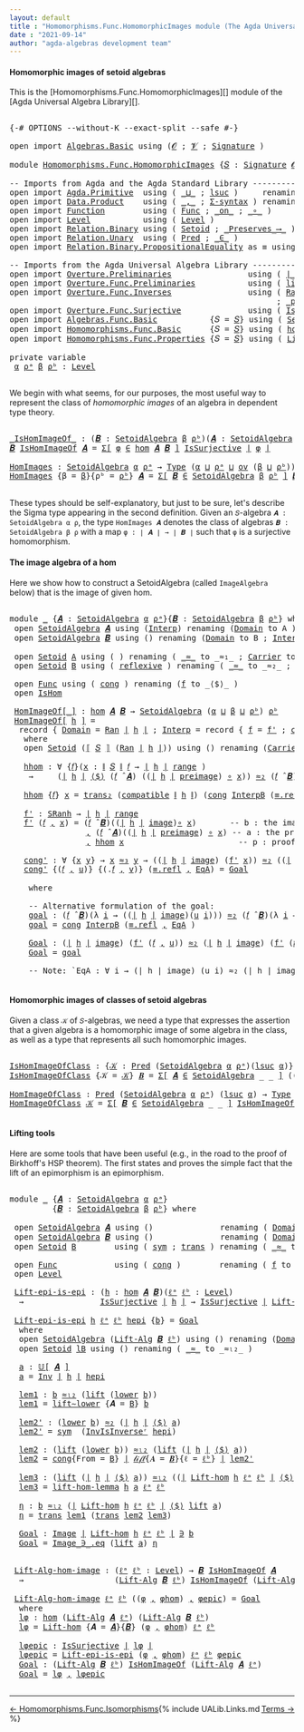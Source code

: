 ```yaml
---
layout: default
title : "Homomorphisms.Func.HomomorphicImages module (The Agda Universal Algebra Library)"
date : "2021-09-14"
author: "agda-algebras development team"
---
```


#### <a id="homomorphic-images-of-setoid-algebras">Homomorphic images of setoid algebras</a>

This is the [Homomorphisms.Func.HomomorphicImages][] module of the [Agda Universal Algebra Library][].

<pre class="Agda">

<a id="390" class="Symbol">{-#</a> <a id="394" class="Keyword">OPTIONS</a> <a id="402" class="Pragma">--without-K</a> <a id="414" class="Pragma">--exact-split</a> <a id="428" class="Pragma">--safe</a> <a id="435" class="Symbol">#-}</a>

<a id="440" class="Keyword">open</a> <a id="445" class="Keyword">import</a> <a id="452" href="Algebras.Basic.html" class="Module">Algebras.Basic</a> <a id="467" class="Keyword">using</a> <a id="473" class="Symbol">(</a><a id="474" href="Algebras.Basic.html#1130" class="Generalizable">𝓞</a> <a id="476" class="Symbol">;</a> <a id="478" href="Algebras.Basic.html#1132" class="Generalizable">𝓥</a> <a id="480" class="Symbol">;</a> <a id="482" href="Algebras.Basic.html#3858" class="Function">Signature</a> <a id="492" class="Symbol">)</a>

<a id="495" class="Keyword">module</a> <a id="502" href="Homomorphisms.Func.HomomorphicImages.html" class="Module">Homomorphisms.Func.HomomorphicImages</a> <a id="539" class="Symbol">{</a><a id="540" href="Homomorphisms.Func.HomomorphicImages.html#540" class="Bound">𝑆</a> <a id="542" class="Symbol">:</a> <a id="544" href="Algebras.Basic.html#3858" class="Function">Signature</a> <a id="554" href="Algebras.Basic.html#1130" class="Generalizable">𝓞</a> <a id="556" href="Algebras.Basic.html#1132" class="Generalizable">𝓥</a><a id="557" class="Symbol">}</a> <a id="559" class="Keyword">where</a>

<a id="566" class="Comment">-- Imports from Agda and the Agda Standard Library ------------------------------------------</a>
<a id="660" class="Keyword">open</a> <a id="665" class="Keyword">import</a> <a id="672" href="Agda.Primitive.html" class="Module">Agda.Primitive</a>  <a id="688" class="Keyword">using</a> <a id="694" class="Symbol">(</a> <a id="696" href="Agda.Primitive.html#810" class="Primitive Operator">_⊔_</a> <a id="700" class="Symbol">;</a> <a id="702" href="Agda.Primitive.html#780" class="Primitive">lsuc</a> <a id="707" class="Symbol">)</a>     <a id="713" class="Keyword">renaming</a> <a id="722" class="Symbol">(</a> <a id="724" href="Agda.Primitive.html#326" class="Primitive">Set</a> <a id="728" class="Symbol">to</a> <a id="731" class="Primitive">Type</a> <a id="736" class="Symbol">)</a>
<a id="738" class="Keyword">open</a> <a id="743" class="Keyword">import</a> <a id="750" href="Data.Product.html" class="Module">Data.Product</a>    <a id="766" class="Keyword">using</a> <a id="772" class="Symbol">(</a> <a id="774" href="Agda.Builtin.Sigma.html#236" class="InductiveConstructor Operator">_,_</a> <a id="778" class="Symbol">;</a> <a id="780" href="Data.Product.html#916" class="Function">Σ-syntax</a> <a id="789" class="Symbol">)</a> <a id="791" class="Keyword">renaming</a> <a id="800" class="Symbol">(</a> <a id="802" href="Data.Product.html#1167" class="Function Operator">_×_</a> <a id="806" class="Symbol">to</a> <a id="809" class="Function Operator">_∧_</a> <a id="813" class="Symbol">;</a> <a id="815" href="Agda.Builtin.Sigma.html#252" class="Field">proj₁</a> <a id="821" class="Symbol">to</a> <a id="824" class="Field">fst</a> <a id="828" class="Symbol">;</a> <a id="830" href="Agda.Builtin.Sigma.html#264" class="Field">proj₂</a> <a id="836" class="Symbol">to</a> <a id="839" class="Field">snd</a> <a id="843" class="Symbol">)</a>
<a id="845" class="Keyword">open</a> <a id="850" class="Keyword">import</a> <a id="857" href="Function.html" class="Module">Function</a>        <a id="873" class="Keyword">using</a> <a id="879" class="Symbol">(</a> <a id="881" href="Function.Bundles.html#1868" class="Record">Func</a> <a id="886" class="Symbol">;</a> <a id="888" href="Function.Base.html#6285" class="Function Operator">_on_</a> <a id="893" class="Symbol">;</a> <a id="895" href="Function.Base.html#1031" class="Function Operator">_∘_</a> <a id="899" class="Symbol">)</a>
<a id="901" class="Keyword">open</a> <a id="906" class="Keyword">import</a> <a id="913" href="Level.html" class="Module">Level</a>           <a id="929" class="Keyword">using</a> <a id="935" class="Symbol">(</a> <a id="937" href="Agda.Primitive.html#597" class="Postulate">Level</a> <a id="943" class="Symbol">)</a>
<a id="945" class="Keyword">open</a> <a id="950" class="Keyword">import</a> <a id="957" href="Relation.Binary.html" class="Module">Relation.Binary</a> <a id="973" class="Keyword">using</a> <a id="979" class="Symbol">(</a> <a id="981" href="Relation.Binary.Bundles.html#1009" class="Record">Setoid</a> <a id="988" class="Symbol">;</a> <a id="990" href="Relation.Binary.Core.html#1563" class="Function Operator">_Preserves_⟶_</a> <a id="1004" class="Symbol">)</a>
<a id="1006" class="Keyword">open</a> <a id="1011" class="Keyword">import</a> <a id="1018" href="Relation.Unary.html" class="Module">Relation.Unary</a>  <a id="1034" class="Keyword">using</a> <a id="1040" class="Symbol">(</a> <a id="1042" href="Relation.Unary.html#1101" class="Function">Pred</a> <a id="1047" class="Symbol">;</a> <a id="1049" href="Relation.Unary.html#1523" class="Function Operator">_∈_</a> <a id="1053" class="Symbol">)</a>
<a id="1055" class="Keyword">open</a> <a id="1060" class="Keyword">import</a> <a id="1067" href="Relation.Binary.PropositionalEquality.html" class="Module">Relation.Binary.PropositionalEquality</a> <a id="1105" class="Symbol">as</a> <a id="1108" class="Module">≡</a> <a id="1110" class="Keyword">using</a> <a id="1116" class="Symbol">()</a>

<a id="1120" class="Comment">-- Imports from the Agda Universal Algebra Library ---------------------------------------------</a>
<a id="1217" class="Keyword">open</a> <a id="1222" class="Keyword">import</a> <a id="1229" href="Overture.Preliminaries.html" class="Module">Overture.Preliminaries</a>                <a id="1267" class="Keyword">using</a> <a id="1273" class="Symbol">(</a> <a id="1275" href="Overture.Preliminaries.html#4383" class="Function Operator">∣_∣</a> <a id="1279" class="Symbol">;</a> <a id="1281" href="Overture.Preliminaries.html#4421" class="Function Operator">∥_∥</a> <a id="1285" class="Symbol">;</a> <a id="1287" href="Overture.Preliminaries.html#10459" class="Function">transport</a> <a id="1297" class="Symbol">)</a>
<a id="1299" class="Keyword">open</a> <a id="1304" class="Keyword">import</a> <a id="1311" href="Overture.Func.Preliminaries.html" class="Module">Overture.Func.Preliminaries</a>           <a id="1349" class="Keyword">using</a> <a id="1355" class="Symbol">(</a> <a id="1357" href="Overture.Func.Preliminaries.html#1517" class="Function">lift∼lower</a> <a id="1368" class="Symbol">)</a>
<a id="1370" class="Keyword">open</a> <a id="1375" class="Keyword">import</a> <a id="1382" href="Overture.Func.Inverses.html" class="Module">Overture.Func.Inverses</a>                <a id="1420" class="Keyword">using</a> <a id="1426" class="Symbol">(</a> <a id="1428" href="Overture.Func.Inverses.html#2688" class="Function">Ran</a> <a id="1432" class="Symbol">;</a> <a id="1434" href="Overture.Func.Inverses.html#2321" class="Function Operator">_range</a> <a id="1441" class="Symbol">;</a> <a id="1443" href="Overture.Func.Inverses.html#2479" class="Function Operator">_preimage</a> <a id="1453" class="Symbol">;</a> <a id="1455" href="Overture.Func.Inverses.html#2410" class="Function Operator">_image</a> <a id="1462" class="Symbol">;</a> <a id="1464" href="Overture.Func.Inverses.html#4290" class="Function">Inv</a>
                                                        <a id="1524" class="Symbol">;</a> <a id="1526" href="Overture.Func.Inverses.html#3399" class="Function Operator">_preimage≈image</a> <a id="1542" class="Symbol">;</a> <a id="1544" href="Overture.Func.Inverses.html#5082" class="Function">InvIsInverseʳ</a> <a id="1558" class="Symbol">;</a> <a id="1560" href="Overture.Func.Inverses.html#1756" class="Datatype Operator">Image_∋_</a> <a id="1569" class="Symbol">)</a>
<a id="1571" class="Keyword">open</a> <a id="1576" class="Keyword">import</a> <a id="1583" href="Overture.Func.Surjective.html" class="Module">Overture.Func.Surjective</a>              <a id="1621" class="Keyword">using</a> <a id="1627" class="Symbol">(</a> <a id="1629" href="Overture.Func.Surjective.html#1783" class="Function">IsSurjective</a> <a id="1642" class="Symbol">)</a>
<a id="1644" class="Keyword">open</a> <a id="1649" class="Keyword">import</a> <a id="1656" href="Algebras.Func.Basic.html" class="Module">Algebras.Func.Basic</a>           <a id="1686" class="Symbol">{</a><a id="1687" class="Argument">𝑆</a> <a id="1689" class="Symbol">=</a> <a id="1691" href="Homomorphisms.Func.HomomorphicImages.html#540" class="Bound">𝑆</a><a id="1692" class="Symbol">}</a> <a id="1694" class="Keyword">using</a> <a id="1700" class="Symbol">(</a> <a id="1702" href="Algebras.Func.Basic.html#2875" class="Record">SetoidAlgebra</a> <a id="1716" class="Symbol">;</a> <a id="1718" href="Algebras.Func.Basic.html#1172" class="Function">ov</a> <a id="1721" class="Symbol">;</a> <a id="1723" href="Algebras.Func.Basic.html#4078" class="Function Operator">_̂_</a> <a id="1727" class="Symbol">;</a> <a id="1729" href="Algebras.Func.Basic.html#2141" class="Function Operator">⟦_⟧</a> <a id="1733" class="Symbol">;</a> <a id="1735" href="Algebras.Func.Basic.html#4318" class="Function">Lift-Alg</a> <a id="1744" class="Symbol">;</a> <a id="1746" href="Algebras.Func.Basic.html#3639" class="Function Operator">𝕌[_]</a> <a id="1751" class="Symbol">)</a>
<a id="1753" class="Keyword">open</a> <a id="1758" class="Keyword">import</a> <a id="1765" href="Homomorphisms.Func.Basic.html" class="Module">Homomorphisms.Func.Basic</a>      <a id="1795" class="Symbol">{</a><a id="1796" class="Argument">𝑆</a> <a id="1798" class="Symbol">=</a> <a id="1800" href="Homomorphisms.Func.HomomorphicImages.html#540" class="Bound">𝑆</a><a id="1801" class="Symbol">}</a> <a id="1803" class="Keyword">using</a> <a id="1809" class="Symbol">(</a> <a id="1811" href="Homomorphisms.Func.Basic.html#2125" class="Function">hom</a> <a id="1815" class="Symbol">;</a> <a id="1817" href="Homomorphisms.Func.Basic.html#1999" class="Record">IsHom</a> <a id="1823" class="Symbol">)</a>
<a id="1825" class="Keyword">open</a> <a id="1830" class="Keyword">import</a> <a id="1837" href="Homomorphisms.Func.Properties.html" class="Module">Homomorphisms.Func.Properties</a> <a id="1867" class="Symbol">{</a><a id="1868" class="Argument">𝑆</a> <a id="1870" class="Symbol">=</a> <a id="1872" href="Homomorphisms.Func.HomomorphicImages.html#540" class="Bound">𝑆</a><a id="1873" class="Symbol">}</a> <a id="1875" class="Keyword">using</a> <a id="1881" class="Symbol">(</a> <a id="1883" href="Homomorphisms.Func.Properties.html#4376" class="Function">Lift-hom</a> <a id="1892" class="Symbol">;</a> <a id="1894" href="Homomorphisms.Func.Properties.html#2082" class="Function">𝓁𝒾𝒻𝓉</a> <a id="1899" class="Symbol">;</a> <a id="1901" href="Homomorphisms.Func.Properties.html#4910" class="Function">lift-hom-lemma</a> <a id="1916" class="Symbol">)</a>

<a id="1919" class="Keyword">private</a> <a id="1927" class="Keyword">variable</a>
 <a id="1937" href="Homomorphisms.Func.HomomorphicImages.html#1937" class="Generalizable">α</a> <a id="1939" href="Homomorphisms.Func.HomomorphicImages.html#1939" class="Generalizable">ρᵃ</a> <a id="1942" href="Homomorphisms.Func.HomomorphicImages.html#1942" class="Generalizable">β</a> <a id="1944" href="Homomorphisms.Func.HomomorphicImages.html#1944" class="Generalizable">ρᵇ</a> <a id="1947" class="Symbol">:</a> <a id="1949" href="Agda.Primitive.html#597" class="Postulate">Level</a>

</pre>

We begin with what seems, for our purposes, the most useful way to represent the class of *homomorphic images* of an algebra in dependent type theory.

<pre class="Agda">

<a id="_IsHomImageOf_"></a><a id="2134" href="Homomorphisms.Func.HomomorphicImages.html#2134" class="Function Operator">_IsHomImageOf_</a> <a id="2149" class="Symbol">:</a> <a id="2151" class="Symbol">(</a><a id="2152" href="Homomorphisms.Func.HomomorphicImages.html#2152" class="Bound">𝑩</a> <a id="2154" class="Symbol">:</a> <a id="2156" href="Algebras.Func.Basic.html#2875" class="Record">SetoidAlgebra</a> <a id="2170" href="Homomorphisms.Func.HomomorphicImages.html#1942" class="Generalizable">β</a> <a id="2172" href="Homomorphisms.Func.HomomorphicImages.html#1944" class="Generalizable">ρᵇ</a><a id="2174" class="Symbol">)(</a><a id="2176" href="Homomorphisms.Func.HomomorphicImages.html#2176" class="Bound">𝑨</a> <a id="2178" class="Symbol">:</a> <a id="2180" href="Algebras.Func.Basic.html#2875" class="Record">SetoidAlgebra</a> <a id="2194" href="Homomorphisms.Func.HomomorphicImages.html#1937" class="Generalizable">α</a> <a id="2196" href="Homomorphisms.Func.HomomorphicImages.html#1939" class="Generalizable">ρᵃ</a><a id="2198" class="Symbol">)</a> <a id="2200" class="Symbol">→</a> <a id="2202" href="Homomorphisms.Func.HomomorphicImages.html#731" class="Primitive">Type</a> <a id="2207" class="Symbol">(</a><a id="2208" href="Homomorphisms.Func.HomomorphicImages.html#554" class="Bound">𝓞</a> <a id="2210" href="Agda.Primitive.html#810" class="Primitive Operator">⊔</a> <a id="2212" href="Homomorphisms.Func.HomomorphicImages.html#556" class="Bound">𝓥</a> <a id="2214" href="Agda.Primitive.html#810" class="Primitive Operator">⊔</a> <a id="2216" href="Homomorphisms.Func.HomomorphicImages.html#1937" class="Generalizable">α</a> <a id="2218" href="Agda.Primitive.html#810" class="Primitive Operator">⊔</a> <a id="2220" href="Homomorphisms.Func.HomomorphicImages.html#1942" class="Generalizable">β</a> <a id="2222" href="Agda.Primitive.html#810" class="Primitive Operator">⊔</a> <a id="2224" href="Homomorphisms.Func.HomomorphicImages.html#1939" class="Generalizable">ρᵃ</a> <a id="2227" href="Agda.Primitive.html#810" class="Primitive Operator">⊔</a> <a id="2229" href="Homomorphisms.Func.HomomorphicImages.html#1944" class="Generalizable">ρᵇ</a><a id="2231" class="Symbol">)</a>
<a id="2233" href="Homomorphisms.Func.HomomorphicImages.html#2233" class="Bound">𝑩</a> <a id="2235" href="Homomorphisms.Func.HomomorphicImages.html#2134" class="Function Operator">IsHomImageOf</a> <a id="2248" href="Homomorphisms.Func.HomomorphicImages.html#2248" class="Bound">𝑨</a> <a id="2250" class="Symbol">=</a> <a id="2252" href="Data.Product.html#916" class="Function">Σ[</a> <a id="2255" href="Homomorphisms.Func.HomomorphicImages.html#2255" class="Bound">φ</a> <a id="2257" href="Data.Product.html#916" class="Function">∈</a> <a id="2259" href="Homomorphisms.Func.Basic.html#2125" class="Function">hom</a> <a id="2263" href="Homomorphisms.Func.HomomorphicImages.html#2248" class="Bound">𝑨</a> <a id="2265" href="Homomorphisms.Func.HomomorphicImages.html#2233" class="Bound">𝑩</a> <a id="2267" href="Data.Product.html#916" class="Function">]</a> <a id="2269" href="Overture.Func.Surjective.html#1783" class="Function">IsSurjective</a> <a id="2282" href="Overture.Preliminaries.html#4383" class="Function Operator">∣</a> <a id="2284" href="Homomorphisms.Func.HomomorphicImages.html#2255" class="Bound">φ</a> <a id="2286" href="Overture.Preliminaries.html#4383" class="Function Operator">∣</a>

<a id="HomImages"></a><a id="2289" href="Homomorphisms.Func.HomomorphicImages.html#2289" class="Function">HomImages</a> <a id="2299" class="Symbol">:</a> <a id="2301" href="Algebras.Func.Basic.html#2875" class="Record">SetoidAlgebra</a> <a id="2315" href="Homomorphisms.Func.HomomorphicImages.html#1937" class="Generalizable">α</a> <a id="2317" href="Homomorphisms.Func.HomomorphicImages.html#1939" class="Generalizable">ρᵃ</a> <a id="2320" class="Symbol">→</a> <a id="2322" href="Homomorphisms.Func.HomomorphicImages.html#731" class="Primitive">Type</a> <a id="2327" class="Symbol">(</a><a id="2328" href="Homomorphisms.Func.HomomorphicImages.html#1937" class="Generalizable">α</a> <a id="2330" href="Agda.Primitive.html#810" class="Primitive Operator">⊔</a> <a id="2332" href="Homomorphisms.Func.HomomorphicImages.html#1939" class="Generalizable">ρᵃ</a> <a id="2335" href="Agda.Primitive.html#810" class="Primitive Operator">⊔</a> <a id="2337" href="Algebras.Func.Basic.html#1172" class="Function">ov</a> <a id="2340" class="Symbol">(</a><a id="2341" href="Homomorphisms.Func.HomomorphicImages.html#1942" class="Generalizable">β</a> <a id="2343" href="Agda.Primitive.html#810" class="Primitive Operator">⊔</a> <a id="2345" href="Homomorphisms.Func.HomomorphicImages.html#1944" class="Generalizable">ρᵇ</a><a id="2347" class="Symbol">))</a>
<a id="2350" href="Homomorphisms.Func.HomomorphicImages.html#2289" class="Function">HomImages</a> <a id="2360" class="Symbol">{</a><a id="2361" class="Argument">β</a> <a id="2363" class="Symbol">=</a> <a id="2365" href="Homomorphisms.Func.HomomorphicImages.html#2365" class="Bound">β</a><a id="2366" class="Symbol">}{</a><a id="2368" class="Argument">ρᵇ</a> <a id="2371" class="Symbol">=</a> <a id="2373" href="Homomorphisms.Func.HomomorphicImages.html#2373" class="Bound">ρᵇ</a><a id="2375" class="Symbol">}</a> <a id="2377" href="Homomorphisms.Func.HomomorphicImages.html#2377" class="Bound">𝑨</a> <a id="2379" class="Symbol">=</a> <a id="2381" href="Data.Product.html#916" class="Function">Σ[</a> <a id="2384" href="Homomorphisms.Func.HomomorphicImages.html#2384" class="Bound">𝑩</a> <a id="2386" href="Data.Product.html#916" class="Function">∈</a> <a id="2388" href="Algebras.Func.Basic.html#2875" class="Record">SetoidAlgebra</a> <a id="2402" href="Homomorphisms.Func.HomomorphicImages.html#2365" class="Bound">β</a> <a id="2404" href="Homomorphisms.Func.HomomorphicImages.html#2373" class="Bound">ρᵇ</a> <a id="2407" href="Data.Product.html#916" class="Function">]</a> <a id="2409" href="Homomorphisms.Func.HomomorphicImages.html#2384" class="Bound">𝑩</a> <a id="2411" href="Homomorphisms.Func.HomomorphicImages.html#2134" class="Function Operator">IsHomImageOf</a> <a id="2424" href="Homomorphisms.Func.HomomorphicImages.html#2377" class="Bound">𝑨</a>

</pre>

These types should be self-explanatory, but just to be sure, let's describe the Sigma type appearing in the second definition. Given an `𝑆`-algebra `𝑨 : SetoidAlgebra α ρ`, the type `HomImages 𝑨` denotes the class of algebras `𝑩 : SetoidAlgebra β ρ` with a map `φ : ∣ 𝑨 ∣ → ∣ 𝑩 ∣` such that `φ` is a surjective homomorphism.

#### <a id="constructing an algebra from the image of a hom">The image algebra of a hom</a>

Here we show how to construct a SetoidAlgebra (called `ImageAlgebra` below) that is the image of given hom.

<pre class="Agda">

<a id="2981" class="Keyword">module</a> <a id="2988" href="Homomorphisms.Func.HomomorphicImages.html#2988" class="Module">_</a> <a id="2990" class="Symbol">{</a><a id="2991" href="Homomorphisms.Func.HomomorphicImages.html#2991" class="Bound">𝑨</a> <a id="2993" class="Symbol">:</a> <a id="2995" href="Algebras.Func.Basic.html#2875" class="Record">SetoidAlgebra</a> <a id="3009" href="Homomorphisms.Func.HomomorphicImages.html#1937" class="Generalizable">α</a> <a id="3011" href="Homomorphisms.Func.HomomorphicImages.html#1939" class="Generalizable">ρᵃ</a><a id="3013" class="Symbol">}{</a><a id="3015" href="Homomorphisms.Func.HomomorphicImages.html#3015" class="Bound">𝑩</a> <a id="3017" class="Symbol">:</a> <a id="3019" href="Algebras.Func.Basic.html#2875" class="Record">SetoidAlgebra</a> <a id="3033" href="Homomorphisms.Func.HomomorphicImages.html#1942" class="Generalizable">β</a> <a id="3035" href="Homomorphisms.Func.HomomorphicImages.html#1944" class="Generalizable">ρᵇ</a><a id="3037" class="Symbol">}</a> <a id="3039" class="Keyword">where</a>
 <a id="3046" class="Keyword">open</a> <a id="3051" href="Algebras.Func.Basic.html#2875" class="Module">SetoidAlgebra</a> <a id="3065" href="Homomorphisms.Func.HomomorphicImages.html#2991" class="Bound">𝑨</a> <a id="3067" class="Keyword">using</a> <a id="3073" class="Symbol">(</a><a id="3074" href="Algebras.Func.Basic.html#2960" class="Field">Interp</a><a id="3080" class="Symbol">)</a> <a id="3082" class="Keyword">renaming</a> <a id="3091" class="Symbol">(</a><a id="3092" href="Algebras.Func.Basic.html#2938" class="Field">Domain</a> <a id="3099" class="Symbol">to</a> <a id="3102" class="Field">A</a> <a id="3104" class="Symbol">)</a>
 <a id="3107" class="Keyword">open</a> <a id="3112" href="Algebras.Func.Basic.html#2875" class="Module">SetoidAlgebra</a> <a id="3126" href="Homomorphisms.Func.HomomorphicImages.html#3015" class="Bound">𝑩</a> <a id="3128" class="Keyword">using</a> <a id="3134" class="Symbol">()</a> <a id="3137" class="Keyword">renaming</a> <a id="3146" class="Symbol">(</a><a id="3147" href="Algebras.Func.Basic.html#2938" class="Field">Domain</a> <a id="3154" class="Symbol">to</a> <a id="3157" class="Field">B</a> <a id="3159" class="Symbol">;</a> <a id="3161" href="Algebras.Func.Basic.html#2960" class="Field">Interp</a> <a id="3168" class="Symbol">to</a> <a id="3171" class="Field">InterpB</a> <a id="3179" class="Symbol">)</a>

 <a id="3183" class="Keyword">open</a> <a id="3188" href="Relation.Binary.Bundles.html#1009" class="Module">Setoid</a> <a id="3195" href="Homomorphisms.Func.HomomorphicImages.html#3102" class="Function">A</a> <a id="3197" class="Keyword">using</a> <a id="3203" class="Symbol">(</a> <a id="3205" class="Symbol">)</a> <a id="3207" class="Keyword">renaming</a> <a id="3216" class="Symbol">(</a> <a id="3218" href="Relation.Binary.Bundles.html#1098" class="Field Operator">_≈_</a> <a id="3222" class="Symbol">to</a> <a id="3225" class="Field Operator">_≈₁_</a> <a id="3230" class="Symbol">;</a> <a id="3232" href="Relation.Binary.Bundles.html#1072" class="Field">Carrier</a> <a id="3240" class="Symbol">to</a> <a id="3243" class="Field">∣A∣</a><a id="3246" class="Symbol">)</a>
 <a id="3249" class="Keyword">open</a> <a id="3254" href="Relation.Binary.Bundles.html#1009" class="Module">Setoid</a> <a id="3261" href="Homomorphisms.Func.HomomorphicImages.html#3157" class="Field">B</a> <a id="3263" class="Keyword">using</a> <a id="3269" class="Symbol">(</a> <a id="3271" href="Relation.Binary.Structures.html#1646" class="Function">reflexive</a> <a id="3281" class="Symbol">)</a> <a id="3283" class="Keyword">renaming</a> <a id="3292" class="Symbol">(</a> <a id="3294" href="Relation.Binary.Bundles.html#1098" class="Field Operator">_≈_</a> <a id="3298" class="Symbol">to</a> <a id="3301" class="Field Operator">_≈₂_</a> <a id="3306" class="Symbol">;</a> <a id="3308" href="Relation.Binary.Structures.html#1568" class="Function">refl</a> <a id="3313" class="Symbol">to</a> <a id="3316" class="Function">refl₂</a> <a id="3322" class="Symbol">;</a> <a id="3324" href="Relation.Binary.Structures.html#1594" class="Function">sym</a> <a id="3328" class="Symbol">to</a> <a id="3331" class="Function">sym₂</a> <a id="3336" class="Symbol">;</a> <a id="3338" href="Relation.Binary.Structures.html#1620" class="Function">trans</a> <a id="3344" class="Symbol">to</a> <a id="3347" class="Function">trans₂</a> <a id="3354" class="Symbol">;</a> <a id="3356" href="Relation.Binary.Bundles.html#1072" class="Field">Carrier</a> <a id="3364" class="Symbol">to</a> <a id="3367" class="Field">∣B∣</a><a id="3370" class="Symbol">)</a>

 <a id="3374" class="Keyword">open</a> <a id="3379" href="Function.Bundles.html#1868" class="Module">Func</a> <a id="3384" class="Keyword">using</a> <a id="3390" class="Symbol">(</a> <a id="3392" href="Function.Bundles.html#1938" class="Field">cong</a> <a id="3397" class="Symbol">)</a> <a id="3399" class="Keyword">renaming</a> <a id="3408" class="Symbol">(</a><a id="3409" href="Function.Bundles.html#1919" class="Field">f</a> <a id="3411" class="Symbol">to</a> <a id="3414" class="Field">_⟨$⟩_</a> <a id="3420" class="Symbol">)</a>
 <a id="3423" class="Keyword">open</a> <a id="3428" href="Homomorphisms.Func.Basic.html#1999" class="Module">IsHom</a>

 <a id="3436" href="Homomorphisms.Func.HomomorphicImages.html#3436" class="Function Operator">HomImageOf[_]</a> <a id="3450" class="Symbol">:</a> <a id="3452" href="Homomorphisms.Func.Basic.html#2125" class="Function">hom</a> <a id="3456" href="Homomorphisms.Func.HomomorphicImages.html#2991" class="Bound">𝑨</a> <a id="3458" href="Homomorphisms.Func.HomomorphicImages.html#3015" class="Bound">𝑩</a> <a id="3460" class="Symbol">→</a> <a id="3462" href="Algebras.Func.Basic.html#2875" class="Record">SetoidAlgebra</a> <a id="3476" class="Symbol">(</a><a id="3477" href="Homomorphisms.Func.HomomorphicImages.html#3009" class="Bound">α</a> <a id="3479" href="Agda.Primitive.html#810" class="Primitive Operator">⊔</a> <a id="3481" href="Homomorphisms.Func.HomomorphicImages.html#3033" class="Bound">β</a> <a id="3483" href="Agda.Primitive.html#810" class="Primitive Operator">⊔</a> <a id="3485" href="Homomorphisms.Func.HomomorphicImages.html#3035" class="Bound">ρᵇ</a><a id="3487" class="Symbol">)</a> <a id="3489" href="Homomorphisms.Func.HomomorphicImages.html#3035" class="Bound">ρᵇ</a>
 <a id="3493" href="Homomorphisms.Func.HomomorphicImages.html#3436" class="Function Operator">HomImageOf[</a> <a id="3505" href="Homomorphisms.Func.HomomorphicImages.html#3505" class="Bound">h</a> <a id="3507" href="Homomorphisms.Func.HomomorphicImages.html#3436" class="Function Operator">]</a> <a id="3509" class="Symbol">=</a>
  <a id="3513" class="Keyword">record</a> <a id="3520" class="Symbol">{</a> <a id="3522" href="Algebras.Func.Basic.html#2938" class="Field">Domain</a> <a id="3529" class="Symbol">=</a> <a id="3531" href="Overture.Func.Inverses.html#2688" class="Function">Ran</a> <a id="3535" href="Overture.Preliminaries.html#4383" class="Function Operator">∣</a> <a id="3537" href="Homomorphisms.Func.HomomorphicImages.html#3505" class="Bound">h</a> <a id="3539" href="Overture.Preliminaries.html#4383" class="Function Operator">∣</a> <a id="3541" class="Symbol">;</a> <a id="3543" href="Algebras.Func.Basic.html#2960" class="Field">Interp</a> <a id="3550" class="Symbol">=</a> <a id="3552" class="Keyword">record</a> <a id="3559" class="Symbol">{</a> <a id="3561" href="Function.Bundles.html#1919" class="Field">f</a> <a id="3563" class="Symbol">=</a> <a id="3565" href="Homomorphisms.Func.HomomorphicImages.html#3928" class="Function">f&#39;</a> <a id="3568" class="Symbol">;</a> <a id="3570" href="Function.Bundles.html#1938" class="Field">cong</a> <a id="3575" class="Symbol">=</a> <a id="3577" href="Homomorphisms.Func.HomomorphicImages.html#4191" class="Function">cong&#39;</a> <a id="3583" class="Symbol">}</a> <a id="3585" class="Symbol">}</a>
   <a id="3590" class="Keyword">where</a>
   <a id="3599" class="Keyword">open</a> <a id="3604" href="Relation.Binary.Bundles.html#1009" class="Module">Setoid</a> <a id="3611" class="Symbol">(</a><a id="3612" href="Algebras.Func.Basic.html#2141" class="Function Operator">⟦</a> <a id="3614" href="Homomorphisms.Func.HomomorphicImages.html#540" class="Bound">𝑆</a> <a id="3616" href="Algebras.Func.Basic.html#2141" class="Function Operator">⟧</a> <a id="3618" class="Symbol">(</a><a id="3619" href="Overture.Func.Inverses.html#2688" class="Function">Ran</a> <a id="3623" href="Overture.Preliminaries.html#4383" class="Function Operator">∣</a> <a id="3625" href="Homomorphisms.Func.HomomorphicImages.html#3505" class="Bound">h</a> <a id="3627" href="Overture.Preliminaries.html#4383" class="Function Operator">∣</a><a id="3628" class="Symbol">))</a> <a id="3631" class="Keyword">using</a> <a id="3637" class="Symbol">()</a> <a id="3640" class="Keyword">renaming</a> <a id="3649" class="Symbol">(</a><a id="3650" href="Relation.Binary.Bundles.html#1072" class="Field">Carrier</a> <a id="3658" class="Symbol">to</a> <a id="3661" class="Field">SRanh</a> <a id="3667" class="Symbol">;</a> <a id="3669" href="Relation.Binary.Bundles.html#1098" class="Field Operator">_≈_</a> <a id="3673" class="Symbol">to</a> <a id="3676" class="Field Operator">_≈₃_</a> <a id="3681" class="Symbol">;</a> <a id="3683" href="Relation.Binary.Structures.html#1568" class="Function">refl</a> <a id="3688" class="Symbol">to</a> <a id="3691" class="Function">refl₃</a> <a id="3697" class="Symbol">)</a>

   <a id="3703" href="Homomorphisms.Func.HomomorphicImages.html#3703" class="Function">hhom</a> <a id="3708" class="Symbol">:</a> <a id="3710" class="Symbol">∀</a> <a id="3712" class="Symbol">{</a><a id="3713" href="Homomorphisms.Func.HomomorphicImages.html#3713" class="Bound">𝑓</a><a id="3714" class="Symbol">}(</a><a id="3716" href="Homomorphisms.Func.HomomorphicImages.html#3716" class="Bound">x</a> <a id="3718" class="Symbol">:</a> <a id="3720" href="Overture.Preliminaries.html#4421" class="Function Operator">∥</a> <a id="3722" href="Homomorphisms.Func.HomomorphicImages.html#540" class="Bound">𝑆</a> <a id="3724" href="Overture.Preliminaries.html#4421" class="Function Operator">∥</a> <a id="3726" href="Homomorphisms.Func.HomomorphicImages.html#3713" class="Bound">𝑓</a> <a id="3728" class="Symbol">→</a> <a id="3730" href="Overture.Preliminaries.html#4383" class="Function Operator">∣</a> <a id="3732" href="Homomorphisms.Func.HomomorphicImages.html#3505" class="Bound">h</a> <a id="3734" href="Overture.Preliminaries.html#4383" class="Function Operator">∣</a> <a id="3736" href="Overture.Func.Inverses.html#2321" class="Function Operator">range</a> <a id="3742" class="Symbol">)</a>
    <a id="3748" class="Symbol">→</a>     <a id="3754" class="Symbol">(</a><a id="3755" href="Overture.Preliminaries.html#4383" class="Function Operator">∣</a> <a id="3757" href="Homomorphisms.Func.HomomorphicImages.html#3505" class="Bound">h</a> <a id="3759" href="Overture.Preliminaries.html#4383" class="Function Operator">∣</a> <a id="3761" href="Homomorphisms.Func.HomomorphicImages.html#3414" class="Field Operator">⟨$⟩</a> <a id="3765" class="Symbol">(</a><a id="3766" href="Homomorphisms.Func.HomomorphicImages.html#3713" class="Bound">𝑓</a> <a id="3768" href="Algebras.Func.Basic.html#4078" class="Function Operator">̂</a> <a id="3770" href="Homomorphisms.Func.HomomorphicImages.html#2991" class="Bound">𝑨</a><a id="3771" class="Symbol">)</a> <a id="3773" class="Symbol">((</a><a id="3775" href="Overture.Preliminaries.html#4383" class="Function Operator">∣</a> <a id="3777" href="Homomorphisms.Func.HomomorphicImages.html#3505" class="Bound">h</a> <a id="3779" href="Overture.Preliminaries.html#4383" class="Function Operator">∣</a> <a id="3781" href="Overture.Func.Inverses.html#2479" class="Function Operator">preimage</a><a id="3789" class="Symbol">)</a> <a id="3791" href="Function.Base.html#1031" class="Function Operator">∘</a> <a id="3793" href="Homomorphisms.Func.HomomorphicImages.html#3716" class="Bound">x</a><a id="3794" class="Symbol">))</a> <a id="3797" href="Homomorphisms.Func.HomomorphicImages.html#3301" class="Function Operator">≈₂</a> <a id="3800" class="Symbol">(</a><a id="3801" href="Homomorphisms.Func.HomomorphicImages.html#3713" class="Bound">𝑓</a> <a id="3803" href="Algebras.Func.Basic.html#4078" class="Function Operator">̂</a> <a id="3805" href="Homomorphisms.Func.HomomorphicImages.html#3015" class="Bound">𝑩</a><a id="3806" class="Symbol">)</a> <a id="3808" class="Symbol">((</a><a id="3810" href="Overture.Preliminaries.html#4383" class="Function Operator">∣</a> <a id="3812" href="Homomorphisms.Func.HomomorphicImages.html#3505" class="Bound">h</a> <a id="3814" href="Overture.Preliminaries.html#4383" class="Function Operator">∣</a> <a id="3816" href="Overture.Func.Inverses.html#2410" class="Function Operator">image</a><a id="3821" class="Symbol">)</a> <a id="3823" href="Function.Base.html#1031" class="Function Operator">∘</a> <a id="3825" href="Homomorphisms.Func.HomomorphicImages.html#3716" class="Bound">x</a><a id="3826" class="Symbol">)</a>

   <a id="3832" href="Homomorphisms.Func.HomomorphicImages.html#3703" class="Function">hhom</a> <a id="3837" class="Symbol">{</a><a id="3838" href="Homomorphisms.Func.HomomorphicImages.html#3838" class="Bound">𝑓</a><a id="3839" class="Symbol">}</a> <a id="3841" href="Homomorphisms.Func.HomomorphicImages.html#3841" class="Bound">x</a> <a id="3843" class="Symbol">=</a> <a id="3845" href="Homomorphisms.Func.HomomorphicImages.html#3347" class="Function">trans₂</a> <a id="3852" class="Symbol">(</a><a id="3853" href="Homomorphisms.Func.Basic.html#2063" class="Field">compatible</a> <a id="3864" href="Overture.Preliminaries.html#4421" class="Function Operator">∥</a> <a id="3866" href="Homomorphisms.Func.HomomorphicImages.html#3505" class="Bound">h</a> <a id="3868" href="Overture.Preliminaries.html#4421" class="Function Operator">∥</a><a id="3869" class="Symbol">)</a> <a id="3871" class="Symbol">(</a><a id="3872" href="Function.Bundles.html#1938" class="Field">cong</a> <a id="3877" href="Homomorphisms.Func.HomomorphicImages.html#3171" class="Field">InterpB</a> <a id="3885" class="Symbol">(</a><a id="3886" href="Agda.Builtin.Equality.html#208" class="InductiveConstructor">≡.refl</a> <a id="3893" href="Agda.Builtin.Sigma.html#236" class="InductiveConstructor Operator">,</a> <a id="3895" class="Symbol">(</a><a id="3896" href="Overture.Preliminaries.html#4383" class="Function Operator">∣</a> <a id="3898" href="Homomorphisms.Func.HomomorphicImages.html#3505" class="Bound">h</a> <a id="3900" href="Overture.Preliminaries.html#4383" class="Function Operator">∣</a> <a id="3902" href="Overture.Func.Inverses.html#3399" class="Function Operator">preimage≈image</a><a id="3916" class="Symbol">)</a> <a id="3918" href="Function.Base.html#1031" class="Function Operator">∘</a> <a id="3920" href="Homomorphisms.Func.HomomorphicImages.html#3841" class="Bound">x</a><a id="3921" class="Symbol">))</a>

   <a id="3928" href="Homomorphisms.Func.HomomorphicImages.html#3928" class="Function">f&#39;</a> <a id="3931" class="Symbol">:</a> <a id="3933" href="Homomorphisms.Func.HomomorphicImages.html#3661" class="Function">SRanh</a> <a id="3939" class="Symbol">→</a> <a id="3941" href="Overture.Preliminaries.html#4383" class="Function Operator">∣</a> <a id="3943" href="Homomorphisms.Func.HomomorphicImages.html#3505" class="Bound">h</a> <a id="3945" href="Overture.Preliminaries.html#4383" class="Function Operator">∣</a> <a id="3947" href="Overture.Func.Inverses.html#2321" class="Function Operator">range</a>
   <a id="3956" href="Homomorphisms.Func.HomomorphicImages.html#3928" class="Function">f&#39;</a> <a id="3959" class="Symbol">(</a><a id="3960" href="Homomorphisms.Func.HomomorphicImages.html#3960" class="Bound">𝑓</a> <a id="3962" href="Agda.Builtin.Sigma.html#236" class="InductiveConstructor Operator">,</a> <a id="3964" href="Homomorphisms.Func.HomomorphicImages.html#3964" class="Bound">x</a><a id="3965" class="Symbol">)</a> <a id="3967" class="Symbol">=</a> <a id="3969" class="Symbol">(</a><a id="3970" href="Homomorphisms.Func.HomomorphicImages.html#3960" class="Bound">𝑓</a> <a id="3972" href="Algebras.Func.Basic.html#4078" class="Function Operator">̂</a> <a id="3974" href="Homomorphisms.Func.HomomorphicImages.html#3015" class="Bound">𝑩</a><a id="3975" class="Symbol">)((</a><a id="3978" href="Overture.Preliminaries.html#4383" class="Function Operator">∣</a> <a id="3980" href="Homomorphisms.Func.HomomorphicImages.html#3505" class="Bound">h</a> <a id="3982" href="Overture.Preliminaries.html#4383" class="Function Operator">∣</a> <a id="3984" href="Overture.Func.Inverses.html#2410" class="Function Operator">image</a><a id="3989" class="Symbol">)</a><a id="3990" href="Function.Base.html#1031" class="Function Operator">∘</a> <a id="3992" href="Homomorphisms.Func.HomomorphicImages.html#3964" class="Bound">x</a><a id="3993" class="Symbol">)</a>       <a id="4001" class="Comment">-- b : the image in ∣B∣</a>
                <a id="4041" href="Agda.Builtin.Sigma.html#236" class="InductiveConstructor Operator">,</a> <a id="4043" class="Symbol">(</a><a id="4044" href="Homomorphisms.Func.HomomorphicImages.html#3960" class="Bound">𝑓</a> <a id="4046" href="Algebras.Func.Basic.html#4078" class="Function Operator">̂</a> <a id="4048" href="Homomorphisms.Func.HomomorphicImages.html#2991" class="Bound">𝑨</a><a id="4049" class="Symbol">)((</a><a id="4052" href="Overture.Preliminaries.html#4383" class="Function Operator">∣</a> <a id="4054" href="Homomorphisms.Func.HomomorphicImages.html#3505" class="Bound">h</a> <a id="4056" href="Overture.Preliminaries.html#4383" class="Function Operator">∣</a> <a id="4058" href="Overture.Func.Inverses.html#2479" class="Function Operator">preimage</a><a id="4066" class="Symbol">)</a> <a id="4068" href="Function.Base.html#1031" class="Function Operator">∘</a> <a id="4070" href="Homomorphisms.Func.HomomorphicImages.html#3964" class="Bound">x</a><a id="4071" class="Symbol">)</a> <a id="4073" class="Comment">-- a : the preimage in ∣A∣</a>
                <a id="4116" href="Agda.Builtin.Sigma.html#236" class="InductiveConstructor Operator">,</a> <a id="4118" href="Homomorphisms.Func.HomomorphicImages.html#3703" class="Function">hhom</a> <a id="4123" href="Homomorphisms.Func.HomomorphicImages.html#3964" class="Bound">x</a>                        <a id="4148" class="Comment">-- p : proof that `(∣ h ∣ ⟨$⟩ a) ≈₂ b`</a>

   <a id="4191" href="Homomorphisms.Func.HomomorphicImages.html#4191" class="Function">cong&#39;</a> <a id="4197" class="Symbol">:</a> <a id="4199" class="Symbol">∀</a> <a id="4201" class="Symbol">{</a><a id="4202" href="Homomorphisms.Func.HomomorphicImages.html#4202" class="Bound">x</a> <a id="4204" href="Homomorphisms.Func.HomomorphicImages.html#4204" class="Bound">y</a><a id="4205" class="Symbol">}</a> <a id="4207" class="Symbol">→</a> <a id="4209" href="Homomorphisms.Func.HomomorphicImages.html#4202" class="Bound">x</a> <a id="4211" href="Homomorphisms.Func.HomomorphicImages.html#3676" class="Function Operator">≈₃</a> <a id="4214" href="Homomorphisms.Func.HomomorphicImages.html#4204" class="Bound">y</a> <a id="4216" class="Symbol">→</a> <a id="4218" class="Symbol">((</a><a id="4220" href="Overture.Preliminaries.html#4383" class="Function Operator">∣</a> <a id="4222" href="Homomorphisms.Func.HomomorphicImages.html#3505" class="Bound">h</a> <a id="4224" href="Overture.Preliminaries.html#4383" class="Function Operator">∣</a> <a id="4226" href="Overture.Func.Inverses.html#2410" class="Function Operator">image</a><a id="4231" class="Symbol">)</a> <a id="4233" class="Symbol">(</a><a id="4234" href="Homomorphisms.Func.HomomorphicImages.html#3928" class="Function">f&#39;</a> <a id="4237" href="Homomorphisms.Func.HomomorphicImages.html#4202" class="Bound">x</a><a id="4238" class="Symbol">))</a> <a id="4241" href="Homomorphisms.Func.HomomorphicImages.html#3301" class="Function Operator">≈₂</a> <a id="4244" class="Symbol">((</a><a id="4246" href="Overture.Preliminaries.html#4383" class="Function Operator">∣</a> <a id="4248" href="Homomorphisms.Func.HomomorphicImages.html#3505" class="Bound">h</a> <a id="4250" href="Overture.Preliminaries.html#4383" class="Function Operator">∣</a> <a id="4252" href="Overture.Func.Inverses.html#2410" class="Function Operator">image</a><a id="4257" class="Symbol">)</a> <a id="4259" class="Symbol">(</a><a id="4260" href="Homomorphisms.Func.HomomorphicImages.html#3928" class="Function">f&#39;</a> <a id="4263" href="Homomorphisms.Func.HomomorphicImages.html#4204" class="Bound">y</a><a id="4264" class="Symbol">))</a>
   <a id="4270" href="Homomorphisms.Func.HomomorphicImages.html#4191" class="Function">cong&#39;</a> <a id="4276" class="Symbol">{(</a><a id="4278" href="Homomorphisms.Func.HomomorphicImages.html#4278" class="Bound">𝑓</a> <a id="4280" href="Agda.Builtin.Sigma.html#236" class="InductiveConstructor Operator">,</a> <a id="4282" href="Homomorphisms.Func.HomomorphicImages.html#4282" class="Bound">u</a><a id="4283" class="Symbol">)}</a> <a id="4286" class="Symbol">{(</a><a id="4288" class="DottedPattern Symbol">.</a><a id="4289" href="Homomorphisms.Func.HomomorphicImages.html#4278" class="DottedPattern Bound">𝑓</a> <a id="4291" href="Agda.Builtin.Sigma.html#236" class="InductiveConstructor Operator">,</a> <a id="4293" href="Homomorphisms.Func.HomomorphicImages.html#4293" class="Bound">v</a><a id="4294" class="Symbol">)}</a> <a id="4297" class="Symbol">(</a><a id="4298" href="Agda.Builtin.Equality.html#208" class="InductiveConstructor">≡.refl</a> <a id="4305" href="Agda.Builtin.Sigma.html#236" class="InductiveConstructor Operator">,</a> <a id="4307" href="Homomorphisms.Func.HomomorphicImages.html#4307" class="Bound">EqA</a><a id="4310" class="Symbol">)</a> <a id="4312" class="Symbol">=</a> <a id="4314" href="Homomorphisms.Func.HomomorphicImages.html#4507" class="Function">Goal</a>

    <a id="4324" class="Keyword">where</a>

    <a id="4335" class="Comment">-- Alternative formulation of the goal:</a>
    <a id="4379" href="Homomorphisms.Func.HomomorphicImages.html#4379" class="Function">goal</a> <a id="4384" class="Symbol">:</a> <a id="4386" class="Symbol">(</a><a id="4387" href="Homomorphisms.Func.HomomorphicImages.html#4278" class="Bound">𝑓</a> <a id="4389" href="Algebras.Func.Basic.html#4078" class="Function Operator">̂</a> <a id="4391" href="Homomorphisms.Func.HomomorphicImages.html#3015" class="Bound">𝑩</a><a id="4392" class="Symbol">)(λ</a> <a id="4396" href="Homomorphisms.Func.HomomorphicImages.html#4396" class="Bound">i</a> <a id="4398" class="Symbol">→</a> <a id="4400" class="Symbol">((</a><a id="4402" href="Overture.Preliminaries.html#4383" class="Function Operator">∣</a> <a id="4404" href="Homomorphisms.Func.HomomorphicImages.html#3505" class="Bound">h</a> <a id="4406" href="Overture.Preliminaries.html#4383" class="Function Operator">∣</a> <a id="4408" href="Overture.Func.Inverses.html#2410" class="Function Operator">image</a><a id="4413" class="Symbol">)(</a><a id="4415" href="Homomorphisms.Func.HomomorphicImages.html#4282" class="Bound">u</a> <a id="4417" href="Homomorphisms.Func.HomomorphicImages.html#4396" class="Bound">i</a><a id="4418" class="Symbol">)))</a> <a id="4422" href="Homomorphisms.Func.HomomorphicImages.html#3301" class="Function Operator">≈₂</a> <a id="4425" class="Symbol">(</a><a id="4426" href="Homomorphisms.Func.HomomorphicImages.html#4278" class="Bound">𝑓</a> <a id="4428" href="Algebras.Func.Basic.html#4078" class="Function Operator">̂</a> <a id="4430" href="Homomorphisms.Func.HomomorphicImages.html#3015" class="Bound">𝑩</a><a id="4431" class="Symbol">)(λ</a> <a id="4435" href="Homomorphisms.Func.HomomorphicImages.html#4435" class="Bound">i</a> <a id="4437" class="Symbol">→</a> <a id="4439" class="Symbol">((</a><a id="4441" href="Overture.Preliminaries.html#4383" class="Function Operator">∣</a> <a id="4443" href="Homomorphisms.Func.HomomorphicImages.html#3505" class="Bound">h</a> <a id="4445" href="Overture.Preliminaries.html#4383" class="Function Operator">∣</a> <a id="4447" href="Overture.Func.Inverses.html#2410" class="Function Operator">image</a><a id="4452" class="Symbol">)</a> <a id="4454" class="Symbol">(</a><a id="4455" href="Homomorphisms.Func.HomomorphicImages.html#4293" class="Bound">v</a> <a id="4457" href="Homomorphisms.Func.HomomorphicImages.html#4435" class="Bound">i</a><a id="4458" class="Symbol">)))</a>
    <a id="4466" href="Homomorphisms.Func.HomomorphicImages.html#4379" class="Function">goal</a> <a id="4471" class="Symbol">=</a> <a id="4473" href="Function.Bundles.html#1938" class="Field">cong</a> <a id="4478" href="Homomorphisms.Func.HomomorphicImages.html#3171" class="Field">InterpB</a> <a id="4486" class="Symbol">(</a><a id="4487" href="Agda.Builtin.Equality.html#208" class="InductiveConstructor">≡.refl</a> <a id="4494" href="Agda.Builtin.Sigma.html#236" class="InductiveConstructor Operator">,</a> <a id="4496" href="Homomorphisms.Func.HomomorphicImages.html#4307" class="Bound">EqA</a> <a id="4500" class="Symbol">)</a>

    <a id="4507" href="Homomorphisms.Func.HomomorphicImages.html#4507" class="Function">Goal</a> <a id="4512" class="Symbol">:</a> <a id="4514" class="Symbol">(</a><a id="4515" href="Overture.Preliminaries.html#4383" class="Function Operator">∣</a> <a id="4517" href="Homomorphisms.Func.HomomorphicImages.html#3505" class="Bound">h</a> <a id="4519" href="Overture.Preliminaries.html#4383" class="Function Operator">∣</a> <a id="4521" href="Overture.Func.Inverses.html#2410" class="Function Operator">image</a><a id="4526" class="Symbol">)</a> <a id="4528" class="Symbol">(</a><a id="4529" href="Homomorphisms.Func.HomomorphicImages.html#3928" class="Function">f&#39;</a> <a id="4532" class="Symbol">(</a><a id="4533" href="Homomorphisms.Func.HomomorphicImages.html#4278" class="Bound">𝑓</a> <a id="4535" href="Agda.Builtin.Sigma.html#236" class="InductiveConstructor Operator">,</a> <a id="4537" href="Homomorphisms.Func.HomomorphicImages.html#4282" class="Bound">u</a><a id="4538" class="Symbol">))</a> <a id="4541" href="Homomorphisms.Func.HomomorphicImages.html#3301" class="Function Operator">≈₂</a> <a id="4544" class="Symbol">(</a><a id="4545" href="Overture.Preliminaries.html#4383" class="Function Operator">∣</a> <a id="4547" href="Homomorphisms.Func.HomomorphicImages.html#3505" class="Bound">h</a> <a id="4549" href="Overture.Preliminaries.html#4383" class="Function Operator">∣</a> <a id="4551" href="Overture.Func.Inverses.html#2410" class="Function Operator">image</a><a id="4556" class="Symbol">)</a> <a id="4558" class="Symbol">(</a><a id="4559" href="Homomorphisms.Func.HomomorphicImages.html#3928" class="Function">f&#39;</a> <a id="4562" class="Symbol">(</a><a id="4563" href="Homomorphisms.Func.HomomorphicImages.html#4278" class="Bound">𝑓</a> <a id="4565" href="Agda.Builtin.Sigma.html#236" class="InductiveConstructor Operator">,</a> <a id="4567" href="Homomorphisms.Func.HomomorphicImages.html#4293" class="Bound">v</a><a id="4568" class="Symbol">))</a>
    <a id="4575" href="Homomorphisms.Func.HomomorphicImages.html#4507" class="Function">Goal</a> <a id="4580" class="Symbol">=</a> <a id="4582" href="Homomorphisms.Func.HomomorphicImages.html#4379" class="Function">goal</a>

    <a id="4592" class="Comment">-- Note: `EqA : ∀ i → (∣ h ∣ image) (u i) ≈₂ (∣ h ∣ image) (v i)`</a>

</pre>


#### <a id="homomorphic-images-of-classes-of-setoid-algebras">Homomorphic images of classes of setoid algebras</a>

Given a class `𝒦` of `𝑆`-algebras, we need a type that expresses the assertion that a given algebra is a homomorphic image of some algebra in the class, as well as a type that represents all such homomorphic images.

<pre class="Agda">

<a id="IsHomImageOfClass"></a><a id="5019" href="Homomorphisms.Func.HomomorphicImages.html#5019" class="Function">IsHomImageOfClass</a> <a id="5037" class="Symbol">:</a> <a id="5039" class="Symbol">{</a><a id="5040" href="Homomorphisms.Func.HomomorphicImages.html#5040" class="Bound">𝒦</a> <a id="5042" class="Symbol">:</a> <a id="5044" href="Relation.Unary.html#1101" class="Function">Pred</a> <a id="5049" class="Symbol">(</a><a id="5050" href="Algebras.Func.Basic.html#2875" class="Record">SetoidAlgebra</a> <a id="5064" href="Homomorphisms.Func.HomomorphicImages.html#1937" class="Generalizable">α</a> <a id="5066" href="Homomorphisms.Func.HomomorphicImages.html#1939" class="Generalizable">ρᵃ</a><a id="5068" class="Symbol">)(</a><a id="5070" href="Agda.Primitive.html#780" class="Primitive">lsuc</a> <a id="5075" href="Homomorphisms.Func.HomomorphicImages.html#1937" class="Generalizable">α</a><a id="5076" class="Symbol">)}</a> <a id="5079" class="Symbol">→</a> <a id="5081" href="Algebras.Func.Basic.html#2875" class="Record">SetoidAlgebra</a> <a id="5095" href="Homomorphisms.Func.HomomorphicImages.html#1937" class="Generalizable">α</a> <a id="5097" href="Homomorphisms.Func.HomomorphicImages.html#1939" class="Generalizable">ρᵃ</a> <a id="5100" class="Symbol">→</a> <a id="5102" href="Homomorphisms.Func.HomomorphicImages.html#731" class="Primitive">Type</a> <a id="5107" class="Symbol">(</a><a id="5108" href="Algebras.Func.Basic.html#1172" class="Function">ov</a> <a id="5111" class="Symbol">(</a><a id="5112" href="Homomorphisms.Func.HomomorphicImages.html#1937" class="Generalizable">α</a> <a id="5114" href="Agda.Primitive.html#810" class="Primitive Operator">⊔</a> <a id="5116" href="Homomorphisms.Func.HomomorphicImages.html#1939" class="Generalizable">ρᵃ</a><a id="5118" class="Symbol">))</a>
<a id="5121" href="Homomorphisms.Func.HomomorphicImages.html#5019" class="Function">IsHomImageOfClass</a> <a id="5139" class="Symbol">{</a><a id="5140" class="Argument">𝒦</a> <a id="5142" class="Symbol">=</a> <a id="5144" href="Homomorphisms.Func.HomomorphicImages.html#5144" class="Bound">𝒦</a><a id="5145" class="Symbol">}</a> <a id="5147" href="Homomorphisms.Func.HomomorphicImages.html#5147" class="Bound">𝑩</a> <a id="5149" class="Symbol">=</a> <a id="5151" href="Data.Product.html#916" class="Function">Σ[</a> <a id="5154" href="Homomorphisms.Func.HomomorphicImages.html#5154" class="Bound">𝑨</a> <a id="5156" href="Data.Product.html#916" class="Function">∈</a> <a id="5158" href="Algebras.Func.Basic.html#2875" class="Record">SetoidAlgebra</a> <a id="5172" class="Symbol">_</a> <a id="5174" class="Symbol">_</a> <a id="5176" href="Data.Product.html#916" class="Function">]</a> <a id="5178" class="Symbol">((</a><a id="5180" href="Homomorphisms.Func.HomomorphicImages.html#5154" class="Bound">𝑨</a> <a id="5182" href="Relation.Unary.html#1523" class="Function Operator">∈</a> <a id="5184" href="Homomorphisms.Func.HomomorphicImages.html#5144" class="Bound">𝒦</a><a id="5185" class="Symbol">)</a> <a id="5187" href="Homomorphisms.Func.HomomorphicImages.html#809" class="Function Operator">∧</a> <a id="5189" class="Symbol">(</a><a id="5190" href="Homomorphisms.Func.HomomorphicImages.html#5147" class="Bound">𝑩</a> <a id="5192" href="Homomorphisms.Func.HomomorphicImages.html#2134" class="Function Operator">IsHomImageOf</a> <a id="5205" href="Homomorphisms.Func.HomomorphicImages.html#5154" class="Bound">𝑨</a><a id="5206" class="Symbol">))</a>

<a id="HomImageOfClass"></a><a id="5210" href="Homomorphisms.Func.HomomorphicImages.html#5210" class="Function">HomImageOfClass</a> <a id="5226" class="Symbol">:</a> <a id="5228" href="Relation.Unary.html#1101" class="Function">Pred</a> <a id="5233" class="Symbol">(</a><a id="5234" href="Algebras.Func.Basic.html#2875" class="Record">SetoidAlgebra</a> <a id="5248" href="Homomorphisms.Func.HomomorphicImages.html#1937" class="Generalizable">α</a> <a id="5250" href="Homomorphisms.Func.HomomorphicImages.html#1939" class="Generalizable">ρᵃ</a><a id="5252" class="Symbol">)</a> <a id="5254" class="Symbol">(</a><a id="5255" href="Agda.Primitive.html#780" class="Primitive">lsuc</a> <a id="5260" href="Homomorphisms.Func.HomomorphicImages.html#1937" class="Generalizable">α</a><a id="5261" class="Symbol">)</a> <a id="5263" class="Symbol">→</a> <a id="5265" href="Homomorphisms.Func.HomomorphicImages.html#731" class="Primitive">Type</a> <a id="5270" class="Symbol">(</a><a id="5271" href="Algebras.Func.Basic.html#1172" class="Function">ov</a> <a id="5274" class="Symbol">(</a><a id="5275" href="Homomorphisms.Func.HomomorphicImages.html#1937" class="Generalizable">α</a> <a id="5277" href="Agda.Primitive.html#810" class="Primitive Operator">⊔</a> <a id="5279" href="Homomorphisms.Func.HomomorphicImages.html#1939" class="Generalizable">ρᵃ</a><a id="5281" class="Symbol">))</a>
<a id="5284" href="Homomorphisms.Func.HomomorphicImages.html#5210" class="Function">HomImageOfClass</a> <a id="5300" href="Homomorphisms.Func.HomomorphicImages.html#5300" class="Bound">𝒦</a> <a id="5302" class="Symbol">=</a> <a id="5304" href="Data.Product.html#916" class="Function">Σ[</a> <a id="5307" href="Homomorphisms.Func.HomomorphicImages.html#5307" class="Bound">𝑩</a> <a id="5309" href="Data.Product.html#916" class="Function">∈</a> <a id="5311" href="Algebras.Func.Basic.html#2875" class="Record">SetoidAlgebra</a> <a id="5325" class="Symbol">_</a> <a id="5327" class="Symbol">_</a> <a id="5329" href="Data.Product.html#916" class="Function">]</a> <a id="5331" href="Homomorphisms.Func.HomomorphicImages.html#5019" class="Function">IsHomImageOfClass</a> <a id="5349" class="Symbol">{</a><a id="5350" class="Argument">𝒦</a> <a id="5352" class="Symbol">=</a> <a id="5354" href="Homomorphisms.Func.HomomorphicImages.html#5300" class="Bound">𝒦</a><a id="5355" class="Symbol">}</a> <a id="5357" href="Homomorphisms.Func.HomomorphicImages.html#5307" class="Bound">𝑩</a>

</pre>


#### <a id="lifting-tools">Lifting tools</a>

Here are some tools that have been useful (e.g., in the road to the proof of Birkhoff's HSP theorem). The first states and proves the simple fact that the lift of an epimorphism is an epimorphism.

<pre class="Agda">

<a id="5631" class="Keyword">module</a> <a id="5638" href="Homomorphisms.Func.HomomorphicImages.html#5638" class="Module">_</a> <a id="5640" class="Symbol">{</a><a id="5641" href="Homomorphisms.Func.HomomorphicImages.html#5641" class="Bound">𝑨</a> <a id="5643" class="Symbol">:</a> <a id="5645" href="Algebras.Func.Basic.html#2875" class="Record">SetoidAlgebra</a> <a id="5659" href="Homomorphisms.Func.HomomorphicImages.html#1937" class="Generalizable">α</a> <a id="5661" href="Homomorphisms.Func.HomomorphicImages.html#1939" class="Generalizable">ρᵃ</a><a id="5663" class="Symbol">}</a>
         <a id="5674" class="Symbol">{</a><a id="5675" href="Homomorphisms.Func.HomomorphicImages.html#5675" class="Bound">𝑩</a> <a id="5677" class="Symbol">:</a> <a id="5679" href="Algebras.Func.Basic.html#2875" class="Record">SetoidAlgebra</a> <a id="5693" href="Homomorphisms.Func.HomomorphicImages.html#1942" class="Generalizable">β</a> <a id="5695" href="Homomorphisms.Func.HomomorphicImages.html#1944" class="Generalizable">ρᵇ</a><a id="5697" class="Symbol">}</a> <a id="5699" class="Keyword">where</a>

 <a id="5707" class="Keyword">open</a> <a id="5712" href="Algebras.Func.Basic.html#2875" class="Module">SetoidAlgebra</a> <a id="5726" href="Homomorphisms.Func.HomomorphicImages.html#5641" class="Bound">𝑨</a> <a id="5728" class="Keyword">using</a> <a id="5734" class="Symbol">()</a>              <a id="5750" class="Keyword">renaming</a> <a id="5759" class="Symbol">(</a> <a id="5761" href="Algebras.Func.Basic.html#2938" class="Field">Domain</a> <a id="5768" class="Symbol">to</a> <a id="5771" class="Field">A</a> <a id="5773" class="Symbol">)</a>
 <a id="5776" class="Keyword">open</a> <a id="5781" href="Algebras.Func.Basic.html#2875" class="Module">SetoidAlgebra</a> <a id="5795" href="Homomorphisms.Func.HomomorphicImages.html#5675" class="Bound">𝑩</a> <a id="5797" class="Keyword">using</a> <a id="5803" class="Symbol">()</a>              <a id="5819" class="Keyword">renaming</a> <a id="5828" class="Symbol">(</a> <a id="5830" href="Algebras.Func.Basic.html#2938" class="Field">Domain</a> <a id="5837" class="Symbol">to</a> <a id="5840" class="Field">B</a> <a id="5842" class="Symbol">)</a>
 <a id="5845" class="Keyword">open</a> <a id="5850" href="Relation.Binary.Bundles.html#1009" class="Module">Setoid</a> <a id="5857" href="Homomorphisms.Func.HomomorphicImages.html#5840" class="Field">B</a>        <a id="5866" class="Keyword">using</a> <a id="5872" class="Symbol">(</a> <a id="5874" href="Relation.Binary.Structures.html#1594" class="Function">sym</a> <a id="5878" class="Symbol">;</a> <a id="5880" href="Relation.Binary.Structures.html#1620" class="Function">trans</a> <a id="5886" class="Symbol">)</a> <a id="5888" class="Keyword">renaming</a> <a id="5897" class="Symbol">(</a> <a id="5899" href="Relation.Binary.Bundles.html#1098" class="Field Operator">_≈_</a> <a id="5903" class="Symbol">to</a> <a id="5906" class="Field Operator">_≈₂_</a> <a id="5911" class="Symbol">)</a>

 <a id="5915" class="Keyword">open</a> <a id="5920" href="Function.Bundles.html#1868" class="Module">Func</a>            <a id="5936" class="Keyword">using</a> <a id="5942" class="Symbol">(</a> <a id="5944" href="Function.Bundles.html#1938" class="Field">cong</a> <a id="5949" class="Symbol">)</a>        <a id="5958" class="Keyword">renaming</a> <a id="5967" class="Symbol">(</a> <a id="5969" href="Function.Bundles.html#1919" class="Field">f</a> <a id="5971" class="Symbol">to</a> <a id="5974" class="Field">_⟨$⟩_</a> <a id="5980" class="Symbol">)</a>
 <a id="5983" class="Keyword">open</a> <a id="5988" href="Level.html" class="Module">Level</a>

 <a id="5996" href="Homomorphisms.Func.HomomorphicImages.html#5996" class="Function">Lift-epi-is-epi</a> <a id="6012" class="Symbol">:</a> <a id="6014" class="Symbol">(</a><a id="6015" href="Homomorphisms.Func.HomomorphicImages.html#6015" class="Bound">h</a> <a id="6017" class="Symbol">:</a> <a id="6019" href="Homomorphisms.Func.Basic.html#2125" class="Function">hom</a> <a id="6023" href="Homomorphisms.Func.HomomorphicImages.html#5641" class="Bound">𝑨</a> <a id="6025" href="Homomorphisms.Func.HomomorphicImages.html#5675" class="Bound">𝑩</a><a id="6026" class="Symbol">)(</a><a id="6028" href="Homomorphisms.Func.HomomorphicImages.html#6028" class="Bound">ℓᵃ</a> <a id="6031" href="Homomorphisms.Func.HomomorphicImages.html#6031" class="Bound">ℓᵇ</a> <a id="6034" class="Symbol">:</a> <a id="6036" href="Agda.Primitive.html#597" class="Postulate">Level</a><a id="6041" class="Symbol">)</a>
  <a id="6045" class="Symbol">→</a>                <a id="6062" href="Overture.Func.Surjective.html#1783" class="Function">IsSurjective</a> <a id="6075" href="Overture.Preliminaries.html#4383" class="Function Operator">∣</a> <a id="6077" href="Homomorphisms.Func.HomomorphicImages.html#6015" class="Bound">h</a> <a id="6079" href="Overture.Preliminaries.html#4383" class="Function Operator">∣</a> <a id="6081" class="Symbol">→</a> <a id="6083" href="Overture.Func.Surjective.html#1783" class="Function">IsSurjective</a> <a id="6096" href="Overture.Preliminaries.html#4383" class="Function Operator">∣</a> <a id="6098" href="Homomorphisms.Func.Properties.html#4376" class="Function">Lift-hom</a> <a id="6107" class="Symbol">{</a><a id="6108" class="Argument">𝑨</a> <a id="6110" class="Symbol">=</a> <a id="6112" href="Homomorphisms.Func.HomomorphicImages.html#5641" class="Bound">𝑨</a><a id="6113" class="Symbol">}{</a><a id="6115" href="Homomorphisms.Func.HomomorphicImages.html#5675" class="Bound">𝑩</a><a id="6116" class="Symbol">}</a> <a id="6118" href="Homomorphisms.Func.HomomorphicImages.html#6015" class="Bound">h</a> <a id="6120" href="Homomorphisms.Func.HomomorphicImages.html#6028" class="Bound">ℓᵃ</a> <a id="6123" href="Homomorphisms.Func.HomomorphicImages.html#6031" class="Bound">ℓᵇ</a> <a id="6126" href="Overture.Preliminaries.html#4383" class="Function Operator">∣</a>

 <a id="6130" href="Homomorphisms.Func.HomomorphicImages.html#5996" class="Function">Lift-epi-is-epi</a> <a id="6146" href="Homomorphisms.Func.HomomorphicImages.html#6146" class="Bound">h</a> <a id="6148" href="Homomorphisms.Func.HomomorphicImages.html#6148" class="Bound">ℓᵃ</a> <a id="6151" href="Homomorphisms.Func.HomomorphicImages.html#6151" class="Bound">ℓᵇ</a> <a id="6154" href="Homomorphisms.Func.HomomorphicImages.html#6154" class="Bound">hepi</a> <a id="6159" class="Symbol">{</a><a id="6160" href="Homomorphisms.Func.HomomorphicImages.html#6160" class="Bound">b</a><a id="6161" class="Symbol">}</a> <a id="6163" class="Symbol">=</a> <a id="6165" href="Homomorphisms.Func.HomomorphicImages.html#6769" class="Function">Goal</a>
  <a id="6172" class="Keyword">where</a>
  <a id="6180" class="Keyword">open</a> <a id="6185" href="Algebras.Func.Basic.html#2875" class="Module">SetoidAlgebra</a> <a id="6199" class="Symbol">(</a><a id="6200" href="Algebras.Func.Basic.html#4318" class="Function">Lift-Alg</a> <a id="6209" href="Homomorphisms.Func.HomomorphicImages.html#5675" class="Bound">𝑩</a> <a id="6211" href="Homomorphisms.Func.HomomorphicImages.html#6151" class="Bound">ℓᵇ</a><a id="6213" class="Symbol">)</a> <a id="6215" class="Keyword">using</a> <a id="6221" class="Symbol">()</a> <a id="6224" class="Keyword">renaming</a> <a id="6233" class="Symbol">(</a><a id="6234" href="Algebras.Func.Basic.html#2938" class="Field">Domain</a> <a id="6241" class="Symbol">to</a> <a id="6244" class="Field">lB</a> <a id="6247" class="Symbol">)</a>
  <a id="6251" class="Keyword">open</a> <a id="6256" href="Relation.Binary.Bundles.html#1009" class="Module">Setoid</a> <a id="6263" href="Homomorphisms.Func.HomomorphicImages.html#6244" class="Function">lB</a> <a id="6266" class="Keyword">using</a> <a id="6272" class="Symbol">()</a> <a id="6275" class="Keyword">renaming</a> <a id="6284" class="Symbol">(</a> <a id="6286" href="Relation.Binary.Bundles.html#1098" class="Field Operator">_≈_</a> <a id="6290" class="Symbol">to</a> <a id="6293" class="Field Operator">_≈ₗ₂_</a> <a id="6299" class="Symbol">)</a>

  <a id="6304" href="Homomorphisms.Func.HomomorphicImages.html#6304" class="Function">a</a> <a id="6306" class="Symbol">:</a> <a id="6308" href="Algebras.Func.Basic.html#3639" class="Function Operator">𝕌[</a> <a id="6311" href="Homomorphisms.Func.HomomorphicImages.html#5641" class="Bound">𝑨</a> <a id="6313" href="Algebras.Func.Basic.html#3639" class="Function Operator">]</a>
  <a id="6317" href="Homomorphisms.Func.HomomorphicImages.html#6304" class="Function">a</a> <a id="6319" class="Symbol">=</a> <a id="6321" href="Overture.Func.Inverses.html#4290" class="Function">Inv</a> <a id="6325" href="Overture.Preliminaries.html#4383" class="Function Operator">∣</a> <a id="6327" href="Homomorphisms.Func.HomomorphicImages.html#6146" class="Bound">h</a> <a id="6329" href="Overture.Preliminaries.html#4383" class="Function Operator">∣</a> <a id="6331" href="Homomorphisms.Func.HomomorphicImages.html#6154" class="Bound">hepi</a>

  <a id="6339" href="Homomorphisms.Func.HomomorphicImages.html#6339" class="Function">lem1</a> <a id="6344" class="Symbol">:</a> <a id="6346" href="Homomorphisms.Func.HomomorphicImages.html#6160" class="Bound">b</a> <a id="6348" href="Homomorphisms.Func.HomomorphicImages.html#6293" class="Function Operator">≈ₗ₂</a> <a id="6352" class="Symbol">(</a><a id="6353" href="Level.html#457" class="InductiveConstructor">lift</a> <a id="6358" class="Symbol">(</a><a id="6359" href="Level.html#470" class="Field">lower</a> <a id="6365" href="Homomorphisms.Func.HomomorphicImages.html#6160" class="Bound">b</a><a id="6366" class="Symbol">))</a>
  <a id="6371" href="Homomorphisms.Func.HomomorphicImages.html#6339" class="Function">lem1</a> <a id="6376" class="Symbol">=</a> <a id="6378" href="Overture.Func.Preliminaries.html#1517" class="Function">lift∼lower</a> <a id="6389" class="Symbol">{</a><a id="6390" class="Argument">𝑨</a> <a id="6392" class="Symbol">=</a> <a id="6394" href="Homomorphisms.Func.HomomorphicImages.html#5840" class="Field">B</a><a id="6395" class="Symbol">}</a> <a id="6397" href="Homomorphisms.Func.HomomorphicImages.html#6160" class="Bound">b</a>

  <a id="6402" href="Homomorphisms.Func.HomomorphicImages.html#6402" class="Function">lem2&#39;</a> <a id="6408" class="Symbol">:</a> <a id="6410" class="Symbol">(</a><a id="6411" href="Level.html#470" class="Field">lower</a> <a id="6417" href="Homomorphisms.Func.HomomorphicImages.html#6160" class="Bound">b</a><a id="6418" class="Symbol">)</a> <a id="6420" href="Homomorphisms.Func.HomomorphicImages.html#5906" class="Function Operator">≈₂</a> <a id="6423" class="Symbol">(</a><a id="6424" href="Overture.Preliminaries.html#4383" class="Function Operator">∣</a> <a id="6426" href="Homomorphisms.Func.HomomorphicImages.html#6146" class="Bound">h</a> <a id="6428" href="Overture.Preliminaries.html#4383" class="Function Operator">∣</a> <a id="6430" href="Homomorphisms.Func.HomomorphicImages.html#5974" class="Field Operator">⟨$⟩</a> <a id="6434" href="Homomorphisms.Func.HomomorphicImages.html#6304" class="Function">a</a><a id="6435" class="Symbol">)</a>
  <a id="6439" href="Homomorphisms.Func.HomomorphicImages.html#6402" class="Function">lem2&#39;</a> <a id="6445" class="Symbol">=</a> <a id="6447" href="Relation.Binary.Structures.html#1594" class="Function">sym</a>  <a id="6452" class="Symbol">(</a><a id="6453" href="Overture.Func.Inverses.html#5082" class="Function">InvIsInverseʳ</a> <a id="6467" href="Homomorphisms.Func.HomomorphicImages.html#6154" class="Bound">hepi</a><a id="6471" class="Symbol">)</a>

  <a id="6476" href="Homomorphisms.Func.HomomorphicImages.html#6476" class="Function">lem2</a> <a id="6481" class="Symbol">:</a> <a id="6483" class="Symbol">(</a><a id="6484" href="Level.html#457" class="InductiveConstructor">lift</a> <a id="6489" class="Symbol">(</a><a id="6490" href="Level.html#470" class="Field">lower</a> <a id="6496" href="Homomorphisms.Func.HomomorphicImages.html#6160" class="Bound">b</a><a id="6497" class="Symbol">))</a> <a id="6500" href="Homomorphisms.Func.HomomorphicImages.html#6293" class="Function Operator">≈ₗ₂</a> <a id="6504" class="Symbol">(</a><a id="6505" href="Level.html#457" class="InductiveConstructor">lift</a> <a id="6510" class="Symbol">(</a><a id="6511" href="Overture.Preliminaries.html#4383" class="Function Operator">∣</a> <a id="6513" href="Homomorphisms.Func.HomomorphicImages.html#6146" class="Bound">h</a> <a id="6515" href="Overture.Preliminaries.html#4383" class="Function Operator">∣</a> <a id="6517" href="Homomorphisms.Func.HomomorphicImages.html#5974" class="Field Operator">⟨$⟩</a> <a id="6521" href="Homomorphisms.Func.HomomorphicImages.html#6304" class="Function">a</a><a id="6522" class="Symbol">))</a>
  <a id="6527" href="Homomorphisms.Func.HomomorphicImages.html#6476" class="Function">lem2</a> <a id="6532" class="Symbol">=</a> <a id="6534" href="Function.Bundles.html#1938" class="Field">cong</a><a id="6538" class="Symbol">{</a><a id="6539" class="Argument">From</a> <a id="6544" class="Symbol">=</a> <a id="6546" href="Homomorphisms.Func.HomomorphicImages.html#5840" class="Field">B</a><a id="6547" class="Symbol">}</a> <a id="6549" href="Overture.Preliminaries.html#4383" class="Function Operator">∣</a> <a id="6551" href="Homomorphisms.Func.Properties.html#2082" class="Function">𝓁𝒾𝒻𝓉</a><a id="6555" class="Symbol">{</a><a id="6556" class="Argument">𝑨</a> <a id="6558" class="Symbol">=</a> <a id="6560" href="Homomorphisms.Func.HomomorphicImages.html#5675" class="Bound">𝑩</a><a id="6561" class="Symbol">}{</a><a id="6563" class="Argument">ℓ</a> <a id="6565" class="Symbol">=</a> <a id="6567" href="Homomorphisms.Func.HomomorphicImages.html#6151" class="Bound">ℓᵇ</a><a id="6569" class="Symbol">}</a> <a id="6571" href="Overture.Preliminaries.html#4383" class="Function Operator">∣</a> <a id="6573" href="Homomorphisms.Func.HomomorphicImages.html#6402" class="Function">lem2&#39;</a>

  <a id="6582" href="Homomorphisms.Func.HomomorphicImages.html#6582" class="Function">lem3</a> <a id="6587" class="Symbol">:</a> <a id="6589" class="Symbol">(</a><a id="6590" href="Level.html#457" class="InductiveConstructor">lift</a> <a id="6595" class="Symbol">(</a><a id="6596" href="Overture.Preliminaries.html#4383" class="Function Operator">∣</a> <a id="6598" href="Homomorphisms.Func.HomomorphicImages.html#6146" class="Bound">h</a> <a id="6600" href="Overture.Preliminaries.html#4383" class="Function Operator">∣</a> <a id="6602" href="Homomorphisms.Func.HomomorphicImages.html#5974" class="Field Operator">⟨$⟩</a> <a id="6606" href="Homomorphisms.Func.HomomorphicImages.html#6304" class="Function">a</a><a id="6607" class="Symbol">))</a> <a id="6610" href="Homomorphisms.Func.HomomorphicImages.html#6293" class="Function Operator">≈ₗ₂</a> <a id="6614" class="Symbol">((</a><a id="6616" href="Overture.Preliminaries.html#4383" class="Function Operator">∣</a> <a id="6618" href="Homomorphisms.Func.Properties.html#4376" class="Function">Lift-hom</a> <a id="6627" href="Homomorphisms.Func.HomomorphicImages.html#6146" class="Bound">h</a> <a id="6629" href="Homomorphisms.Func.HomomorphicImages.html#6148" class="Bound">ℓᵃ</a> <a id="6632" href="Homomorphisms.Func.HomomorphicImages.html#6151" class="Bound">ℓᵇ</a> <a id="6635" href="Overture.Preliminaries.html#4383" class="Function Operator">∣</a> <a id="6637" href="Homomorphisms.Func.HomomorphicImages.html#5974" class="Field Operator">⟨$⟩</a> <a id="6641" href="Level.html#457" class="InductiveConstructor">lift</a> <a id="6646" href="Homomorphisms.Func.HomomorphicImages.html#6304" class="Function">a</a><a id="6647" class="Symbol">))</a>
  <a id="6652" href="Homomorphisms.Func.HomomorphicImages.html#6582" class="Function">lem3</a> <a id="6657" class="Symbol">=</a> <a id="6659" href="Homomorphisms.Func.Properties.html#4910" class="Function">lift-hom-lemma</a> <a id="6674" href="Homomorphisms.Func.HomomorphicImages.html#6146" class="Bound">h</a> <a id="6676" href="Homomorphisms.Func.HomomorphicImages.html#6304" class="Function">a</a> <a id="6678" href="Homomorphisms.Func.HomomorphicImages.html#6148" class="Bound">ℓᵃ</a> <a id="6681" href="Homomorphisms.Func.HomomorphicImages.html#6151" class="Bound">ℓᵇ</a>

  <a id="6687" href="Homomorphisms.Func.HomomorphicImages.html#6687" class="Function">η</a> <a id="6689" class="Symbol">:</a> <a id="6691" href="Homomorphisms.Func.HomomorphicImages.html#6160" class="Bound">b</a> <a id="6693" href="Homomorphisms.Func.HomomorphicImages.html#6293" class="Function Operator">≈ₗ₂</a> <a id="6697" class="Symbol">(</a><a id="6698" href="Overture.Preliminaries.html#4383" class="Function Operator">∣</a> <a id="6700" href="Homomorphisms.Func.Properties.html#4376" class="Function">Lift-hom</a> <a id="6709" href="Homomorphisms.Func.HomomorphicImages.html#6146" class="Bound">h</a> <a id="6711" href="Homomorphisms.Func.HomomorphicImages.html#6148" class="Bound">ℓᵃ</a> <a id="6714" href="Homomorphisms.Func.HomomorphicImages.html#6151" class="Bound">ℓᵇ</a> <a id="6717" href="Overture.Preliminaries.html#4383" class="Function Operator">∣</a> <a id="6719" href="Homomorphisms.Func.HomomorphicImages.html#5974" class="Field Operator">⟨$⟩</a> <a id="6723" href="Level.html#457" class="InductiveConstructor">lift</a> <a id="6728" href="Homomorphisms.Func.HomomorphicImages.html#6304" class="Function">a</a><a id="6729" class="Symbol">)</a>
  <a id="6733" href="Homomorphisms.Func.HomomorphicImages.html#6687" class="Function">η</a> <a id="6735" class="Symbol">=</a> <a id="6737" href="Relation.Binary.Structures.html#1620" class="Function">trans</a> <a id="6743" href="Homomorphisms.Func.HomomorphicImages.html#6339" class="Function">lem1</a> <a id="6748" class="Symbol">(</a><a id="6749" href="Relation.Binary.Structures.html#1620" class="Function">trans</a> <a id="6755" href="Homomorphisms.Func.HomomorphicImages.html#6476" class="Function">lem2</a> <a id="6760" href="Homomorphisms.Func.HomomorphicImages.html#6582" class="Function">lem3</a><a id="6764" class="Symbol">)</a>

  <a id="6769" href="Homomorphisms.Func.HomomorphicImages.html#6769" class="Function">Goal</a> <a id="6774" class="Symbol">:</a> <a id="6776" href="Overture.Func.Inverses.html#1756" class="Datatype Operator">Image</a> <a id="6782" href="Overture.Preliminaries.html#4383" class="Function Operator">∣</a> <a id="6784" href="Homomorphisms.Func.Properties.html#4376" class="Function">Lift-hom</a> <a id="6793" href="Homomorphisms.Func.HomomorphicImages.html#6146" class="Bound">h</a> <a id="6795" href="Homomorphisms.Func.HomomorphicImages.html#6148" class="Bound">ℓᵃ</a> <a id="6798" href="Homomorphisms.Func.HomomorphicImages.html#6151" class="Bound">ℓᵇ</a> <a id="6801" href="Overture.Preliminaries.html#4383" class="Function Operator">∣</a> <a id="6803" href="Overture.Func.Inverses.html#1756" class="Datatype Operator">∋</a> <a id="6805" href="Homomorphisms.Func.HomomorphicImages.html#6160" class="Bound">b</a>
  <a id="6809" href="Homomorphisms.Func.HomomorphicImages.html#6769" class="Function">Goal</a> <a id="6814" class="Symbol">=</a> <a id="6816" href="Overture.Func.Inverses.html#1812" class="InductiveConstructor">Image_∋_.eq</a> <a id="6828" class="Symbol">(</a><a id="6829" href="Level.html#457" class="InductiveConstructor">lift</a> <a id="6834" href="Homomorphisms.Func.HomomorphicImages.html#6304" class="Function">a</a><a id="6835" class="Symbol">)</a> <a id="6837" href="Homomorphisms.Func.HomomorphicImages.html#6687" class="Function">η</a>


 <a id="6842" href="Homomorphisms.Func.HomomorphicImages.html#6842" class="Function">Lift-Alg-hom-image</a> <a id="6861" class="Symbol">:</a> <a id="6863" class="Symbol">(</a><a id="6864" href="Homomorphisms.Func.HomomorphicImages.html#6864" class="Bound">ℓᵃ</a> <a id="6867" href="Homomorphisms.Func.HomomorphicImages.html#6867" class="Bound">ℓᵇ</a> <a id="6870" class="Symbol">:</a> <a id="6872" href="Agda.Primitive.html#597" class="Postulate">Level</a><a id="6877" class="Symbol">)</a> <a id="6879" class="Symbol">→</a> <a id="6881" href="Homomorphisms.Func.HomomorphicImages.html#5675" class="Bound">𝑩</a> <a id="6883" href="Homomorphisms.Func.HomomorphicImages.html#2134" class="Function Operator">IsHomImageOf</a> <a id="6896" href="Homomorphisms.Func.HomomorphicImages.html#5641" class="Bound">𝑨</a>
  <a id="6900" class="Symbol">→</a>                   <a id="6920" class="Symbol">(</a><a id="6921" href="Algebras.Func.Basic.html#4318" class="Function">Lift-Alg</a> <a id="6930" href="Homomorphisms.Func.HomomorphicImages.html#5675" class="Bound">𝑩</a> <a id="6932" href="Homomorphisms.Func.HomomorphicImages.html#6867" class="Bound">ℓᵇ</a><a id="6934" class="Symbol">)</a> <a id="6936" href="Homomorphisms.Func.HomomorphicImages.html#2134" class="Function Operator">IsHomImageOf</a> <a id="6949" class="Symbol">(</a><a id="6950" href="Algebras.Func.Basic.html#4318" class="Function">Lift-Alg</a> <a id="6959" href="Homomorphisms.Func.HomomorphicImages.html#5641" class="Bound">𝑨</a> <a id="6961" href="Homomorphisms.Func.HomomorphicImages.html#6864" class="Bound">ℓᵃ</a><a id="6963" class="Symbol">)</a>

 <a id="6967" href="Homomorphisms.Func.HomomorphicImages.html#6842" class="Function">Lift-Alg-hom-image</a> <a id="6986" href="Homomorphisms.Func.HomomorphicImages.html#6986" class="Bound">ℓᵃ</a> <a id="6989" href="Homomorphisms.Func.HomomorphicImages.html#6989" class="Bound">ℓᵇ</a> <a id="6992" class="Symbol">((</a><a id="6994" href="Homomorphisms.Func.HomomorphicImages.html#6994" class="Bound">φ</a> <a id="6996" href="Agda.Builtin.Sigma.html#236" class="InductiveConstructor Operator">,</a> <a id="6998" href="Homomorphisms.Func.HomomorphicImages.html#6998" class="Bound">φhom</a><a id="7002" class="Symbol">)</a> <a id="7004" href="Agda.Builtin.Sigma.html#236" class="InductiveConstructor Operator">,</a> <a id="7006" href="Homomorphisms.Func.HomomorphicImages.html#7006" class="Bound">φepic</a><a id="7011" class="Symbol">)</a> <a id="7013" class="Symbol">=</a> <a id="7015" href="Homomorphisms.Func.HomomorphicImages.html#7199" class="Function">Goal</a>
  <a id="7022" class="Keyword">where</a>
  <a id="7030" href="Homomorphisms.Func.HomomorphicImages.html#7030" class="Function">lφ</a> <a id="7033" class="Symbol">:</a> <a id="7035" href="Homomorphisms.Func.Basic.html#2125" class="Function">hom</a> <a id="7039" class="Symbol">(</a><a id="7040" href="Algebras.Func.Basic.html#4318" class="Function">Lift-Alg</a> <a id="7049" href="Homomorphisms.Func.HomomorphicImages.html#5641" class="Bound">𝑨</a> <a id="7051" href="Homomorphisms.Func.HomomorphicImages.html#6986" class="Bound">ℓᵃ</a><a id="7053" class="Symbol">)</a> <a id="7055" class="Symbol">(</a><a id="7056" href="Algebras.Func.Basic.html#4318" class="Function">Lift-Alg</a> <a id="7065" href="Homomorphisms.Func.HomomorphicImages.html#5675" class="Bound">𝑩</a> <a id="7067" href="Homomorphisms.Func.HomomorphicImages.html#6989" class="Bound">ℓᵇ</a><a id="7069" class="Symbol">)</a>
  <a id="7073" href="Homomorphisms.Func.HomomorphicImages.html#7030" class="Function">lφ</a> <a id="7076" class="Symbol">=</a> <a id="7078" href="Homomorphisms.Func.Properties.html#4376" class="Function">Lift-hom</a> <a id="7087" class="Symbol">{</a><a id="7088" class="Argument">𝑨</a> <a id="7090" class="Symbol">=</a> <a id="7092" href="Homomorphisms.Func.HomomorphicImages.html#5641" class="Bound">𝑨</a><a id="7093" class="Symbol">}{</a><a id="7095" href="Homomorphisms.Func.HomomorphicImages.html#5675" class="Bound">𝑩</a><a id="7096" class="Symbol">}</a> <a id="7098" class="Symbol">(</a><a id="7099" href="Homomorphisms.Func.HomomorphicImages.html#6994" class="Bound">φ</a> <a id="7101" href="Agda.Builtin.Sigma.html#236" class="InductiveConstructor Operator">,</a> <a id="7103" href="Homomorphisms.Func.HomomorphicImages.html#6998" class="Bound">φhom</a><a id="7107" class="Symbol">)</a> <a id="7109" href="Homomorphisms.Func.HomomorphicImages.html#6986" class="Bound">ℓᵃ</a> <a id="7112" href="Homomorphisms.Func.HomomorphicImages.html#6989" class="Bound">ℓᵇ</a>

  <a id="7118" href="Homomorphisms.Func.HomomorphicImages.html#7118" class="Function">lφepic</a> <a id="7125" class="Symbol">:</a> <a id="7127" href="Overture.Func.Surjective.html#1783" class="Function">IsSurjective</a> <a id="7140" href="Overture.Preliminaries.html#4383" class="Function Operator">∣</a> <a id="7142" href="Homomorphisms.Func.HomomorphicImages.html#7030" class="Function">lφ</a> <a id="7145" href="Overture.Preliminaries.html#4383" class="Function Operator">∣</a>
  <a id="7149" href="Homomorphisms.Func.HomomorphicImages.html#7118" class="Function">lφepic</a> <a id="7156" class="Symbol">=</a> <a id="7158" href="Homomorphisms.Func.HomomorphicImages.html#5996" class="Function">Lift-epi-is-epi</a> <a id="7174" class="Symbol">(</a><a id="7175" href="Homomorphisms.Func.HomomorphicImages.html#6994" class="Bound">φ</a> <a id="7177" href="Agda.Builtin.Sigma.html#236" class="InductiveConstructor Operator">,</a> <a id="7179" href="Homomorphisms.Func.HomomorphicImages.html#6998" class="Bound">φhom</a><a id="7183" class="Symbol">)</a> <a id="7185" href="Homomorphisms.Func.HomomorphicImages.html#6986" class="Bound">ℓᵃ</a> <a id="7188" href="Homomorphisms.Func.HomomorphicImages.html#6989" class="Bound">ℓᵇ</a> <a id="7191" href="Homomorphisms.Func.HomomorphicImages.html#7006" class="Bound">φepic</a>
  <a id="7199" href="Homomorphisms.Func.HomomorphicImages.html#7199" class="Function">Goal</a> <a id="7204" class="Symbol">:</a> <a id="7206" class="Symbol">(</a><a id="7207" href="Algebras.Func.Basic.html#4318" class="Function">Lift-Alg</a> <a id="7216" href="Homomorphisms.Func.HomomorphicImages.html#5675" class="Bound">𝑩</a> <a id="7218" href="Homomorphisms.Func.HomomorphicImages.html#6989" class="Bound">ℓᵇ</a><a id="7220" class="Symbol">)</a> <a id="7222" href="Homomorphisms.Func.HomomorphicImages.html#2134" class="Function Operator">IsHomImageOf</a> <a id="7235" class="Symbol">(</a><a id="7236" href="Algebras.Func.Basic.html#4318" class="Function">Lift-Alg</a> <a id="7245" href="Homomorphisms.Func.HomomorphicImages.html#5641" class="Bound">𝑨</a> <a id="7247" href="Homomorphisms.Func.HomomorphicImages.html#6986" class="Bound">ℓᵃ</a><a id="7249" class="Symbol">)</a>
  <a id="7253" href="Homomorphisms.Func.HomomorphicImages.html#7199" class="Function">Goal</a> <a id="7258" class="Symbol">=</a> <a id="7260" href="Homomorphisms.Func.HomomorphicImages.html#7030" class="Function">lφ</a> <a id="7263" href="Agda.Builtin.Sigma.html#236" class="InductiveConstructor Operator">,</a> <a id="7265" href="Homomorphisms.Func.HomomorphicImages.html#7118" class="Function">lφepic</a>

</pre>

--------------------------------------

<span style="float:left;">[← Homomorphisms.Func.Isomorphisms](Homomorphisms.Func.Isomorphisms.html)</span>
<span style="float:right;">[Terms →](Terms.html)</span>

{% include UALib.Links.md %}
